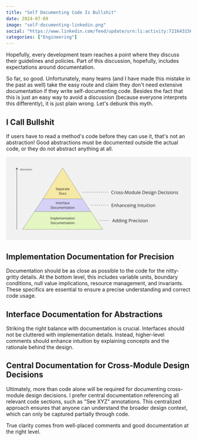 ```yaml
---
title: "Self Documenting Code Is Bullshit"
date: 2024-07-09
image: "self-documenting-linkedin.png"
social: "https://www.linkedin.com/feed/update/urn:li:activity:7216431564308541440/"
categories: ["Engineering"]
---
```


Hopefully, every development team reaches a point where they discuss their guidelines and policies. Part of this discussion, hopefully, includes expectations around documentation.

So far, so good. Unfortunately, many teams (and I have made this mistake in the past as well) take the easy route and claim they don't need extensive documentation if they write self-documenting code. Besides the fact that this is just an easy way to avoid a discussion (because everyone interprets this differently), it is just plain wrong. Let's debunk this myth.

## I Call Bullshit

If users have to read a method's code before they can use it, that's not an abstraction! Good abstractions must be documented outside the actual code, or they do not abstract anything at all.

![](self-documenting-post.png)

## Implementation Documentation for Precision

Documentation should be as close as possible to the code for the nitty-gritty details. At the bottom level, this includes variable units, boundary conditions, null value implications, resource management, and invariants. These specifics are essential to ensure a precise understanding and correct code usage.

## Interface Documentation for Abstractions

Striking the right balance with documentation is crucial. Interfaces should not be cluttered with implementation details. Instead, higher-level comments should enhance intuition by explaining concepts and the rationale behind the design.

## Central Documentation for Cross-Module Design Decisions

Ultimately, more than code alone will be required for documenting cross-module design decisions. I prefer central documentation referencing all relevant code sections, such as "See XYZ" annotations. This centralized approach ensures that anyone can understand the broader design context, which can only be captured partially through code.

True clarity comes from well-placed comments and good documentation at the right level.
